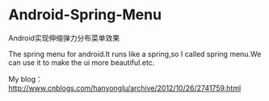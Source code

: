 Android-Spring-Menu
===================

Android实现伸缩弹力分布菜单效果

The spring menu for android.It runs like a spring,so I called spring menu.We can use it to make the ui more beautiful.etc.

My blog：http://www.cnblogs.com/hanyonglu/archive/2012/10/26/2741759.html
